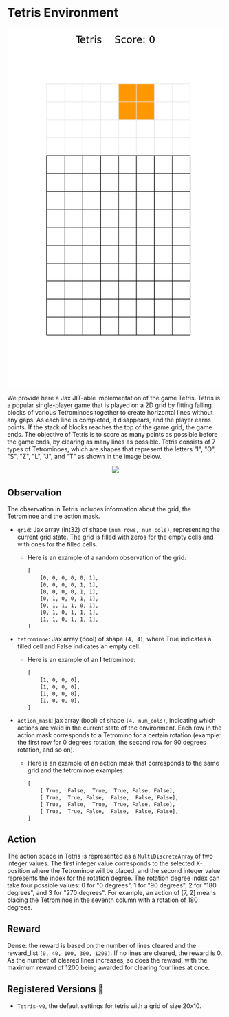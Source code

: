 # Tetris Environment

<p align="center">
    <img src="../env_anim/tetris.gif" width="500"/>
</p>

We provide here a Jax JIT-able implementation of the game Tetris. Tetris is a popular single-player game that is played on a 2D grid by fitting falling blocks of various Tetrominoes together to create horizontal lines without any gaps. As each line is completed, it disappears, and the player earns points. If the stack of blocks reaches the top of the game grid, the game ends. The objective of Tetris is to score as many points as possible before the game ends, by clearing as many lines as possible. Tetris consists of 7 types of Tetrominoes, which are shapes that represent the letters "I", "O", "S", "Z", "L", "J", and "T" as shown in the image below.
<p align="center">
    <img src="https://www.researchgate.net/publication/276133486/figure/fig1/AS:1086774763888648@1636118703157/The-standard-naming-convention-for-the-seven-Tetrominoes.jpg" width="500"/>
</p>

## Observation
The observation in Tetris includes information about the grid, the Tetrominoe and the action mask.

- `grid`: Jax array (int32) of shape `(num_rows, num_cols)`, representing the current grid
    state. The grid is filled with zeros for the empty cells and with ones for the filled cells.

    + Here is an example of a random observation of the grid:
        ```
        [
            [0, 0, 0, 0, 0, 1],
            [0, 0, 0, 0, 1, 1],
            [0, 0, 0, 0, 1, 1],
            [0, 1, 0, 0, 1, 1],
            [0, 1, 1, 1, 0, 1],
            [0, 1, 0, 1, 1, 1],
            [1, 1, 0, 1, 1, 1],
        ]
        ```

- `tetrominoe`: Jax array (bool) of shape `(4, 4)`, where True indicates a filled cell and False indicates an empty cell.

    + Here is an example of an **I** tetrominoe:
        ```
        [
            [1, 0, 0, 0],
            [1, 0, 0, 0],
            [1, 0, 0, 0],
            [1, 0, 0, 0],
        ]
        ```
- `action_mask`: jax array (bool) of shape `(4, num_cols)`, indicating which actions are valid in the current state of the environment. Each row in the action mask corresponds to a Tetromino for a certain rotation (example: the first row for 0 degrees rotation, the second row for 90 degrees rotation, and so on).
    + Here is an example of an action mask that corresponds to the same grid and the tetrominoe examples:

        ```
        [
            [ True,  False,  True,  True, False, False],
            [ True,  True, False,  False,  False, False],
            [ True,  False,  True,  True, False, False],
            [ True,  True, False,  False,  False, False],
        ]
        ```
## Action

The action space in Tetris is represented as a `MultiDiscreteArray` of two integer values. The first integer value corresponds to the selected X-position where the Tetrominoe will be placed, and the second integer value represents the index for the rotation degree. The rotation degree index can take four possible values: 0 for "0 degrees", 1 for "90 degrees", 2 for "180 degrees", and 3 for "270 degrees". For example, an action of [7, 2] means placing the Tetrominoe in the seventh column with a rotation of 180 degrees.


## Reward
Dense: the reward is based on the number of lines cleared and the reward_list `[0, 40, 100, 300, 1200]`. If no lines are cleared, the reward is 0. As the number of cleared lines increases, so does the reward, with the maximum reward of 1200 being awarded for clearing four lines at once.


## Registered Versions 📖
- `Tetris-v0`, the default settings for tetris with a grid of size 20x10.
